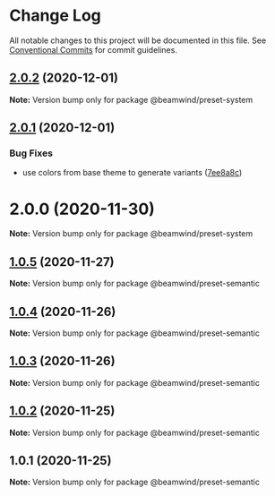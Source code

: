 # Change Log

All notable changes to this project will be documented in this file.
See [Conventional Commits](https://conventionalcommits.org) for commit guidelines.

## [2.0.2](https://github.com/kenoxa/beamwind/compare/@beamwind/preset-system@2.0.1...@beamwind/preset-system@2.0.2) (2020-12-01)

**Note:** Version bump only for package @beamwind/preset-system

## [2.0.1](https://github.com/kenoxa/beamwind/compare/@beamwind/preset-system@2.0.0...@beamwind/preset-system@2.0.1) (2020-12-01)

### Bug Fixes

- use colors from base theme to generate variants ([7ee8a8c](https://github.com/kenoxa/beamwind/commit/7ee8a8c8e63936017e11ce22e830c312efe5ca42))

# 2.0.0 (2020-11-30)

**Note:** Version bump only for package @beamwind/preset-system

## [1.0.5](https://github.com/kenoxa/beamwind/compare/@beamwind/preset-semantic@1.0.4...@beamwind/preset-semantic@1.0.5) (2020-11-27)

**Note:** Version bump only for package @beamwind/preset-semantic

## [1.0.4](https://github.com/kenoxa/beamwind/compare/@beamwind/preset-semantic@1.0.3...@beamwind/preset-semantic@1.0.4) (2020-11-26)

**Note:** Version bump only for package @beamwind/preset-semantic

## [1.0.3](https://github.com/kenoxa/beamwind/compare/@beamwind/preset-semantic@1.0.2...@beamwind/preset-semantic@1.0.3) (2020-11-26)

**Note:** Version bump only for package @beamwind/preset-semantic

## [1.0.2](https://github.com/kenoxa/beamwind/compare/@beamwind/preset-semantic@1.0.1...@beamwind/preset-semantic@1.0.2) (2020-11-25)

**Note:** Version bump only for package @beamwind/preset-semantic

## 1.0.1 (2020-11-25)

**Note:** Version bump only for package @beamwind/preset-semantic
